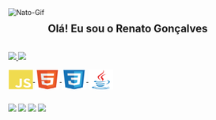 <img align="left" alt="Nato-Gif" height="80" width="80" src="https://user-images.githubusercontent.com/88465590/128288675-51e7cf0c-4ca0-481e-ae04-d8ff1508f5e8.gif">

## Olá! Eu sou o Renato Gonçalves

<br>
<div>
  <a href="https://github.com/renatogonlop">
  <img src="https://github-readme-stats.vercel.app/api?username=renatogonlop&show_icons=true&theme=react&include_all_commits=true&count_private=true"/>
  <img src="https://github-readme-stats.vercel.app/api/top-langs?username=renatogonlop&layout=compact&langs_count=5&theme=react"/>
</div>
  
<div style="display: inline_block"><br>
  <img align="center" alt="Nato-Js" height="40" width="50" src="https://raw.githubusercontent.com/devicons/devicon/master/icons/javascript/javascript-plain.svg">
  <img align="center" alt="Nato-HTML" height="40" width="50" src="https://raw.githubusercontent.com/devicons/devicon/master/icons/html5/html5-original.svg">
  <img align="center" alt="Nato-CSS" height="40" width="50" src="https://raw.githubusercontent.com/devicons/devicon/master/icons/css3/css3-original.svg">
  <img align="center" alt="Nato-Java" height="40" width="50" src="https://raw.githubusercontent.com/devicons/devicon/9f4f5cdb393299a81125eb5127929ea7bfe42889/icons/java/java-original.svg">
</div>

##

<div> 
  <a href="https://instagram.com/renatogonlop" target="_blank"><img src="https://img.shields.io/badge/-Instagram-%23E4405F?style=for-the-badge&logo=instagram&logoColor=white" target="_blank"></a>
 	<a href="https://discord.gg/Tj6FHw7yWp" target="_blank"><img src="https://img.shields.io/badge/Discord-7289DA?style=for-the-badge&logo=discord&logoColor=white" target="_blank"></a> 
  <a href = "mailto:renatogonlop@gmail.com"><img src="https://img.shields.io/badge/-Gmail-%23333?style=for-the-badge&logo=gmail&logoColor=white" target="_blank"></a>
  <a href="https://linkedin.com/in/renatogoncalveslopes" target="_blank"><img src="https://img.shields.io/badge/-LinkedIn-%230077B5?style=for-the-badge&logo=linkedin&logoColor=white" target="_blank"></a> 
</div>
